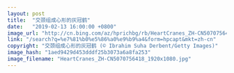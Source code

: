 ```yaml
---
layout: post
title:  "交颈组成心形的灰冠鹤"
date:   "2019-02-13 16:00:00 +0800"
image_url: "http://cn.bing.com/az/hprichbg/rb/HeartCranes_ZH-CN5070756418_1920x1080.jpg"
link: "/search?q=%e7%81%b0%e5%86%a0%e9%b9%a4&form=hpcapt&mkt=zh-cn"
copyright: "交颈组成心形的灰冠鹤 (© Ibrahim Suha Derbent/Getty Images)"
image_hash: "1aed9429d453dddf25b3073a6a8fa253"
image_filename: "HeartCranes_ZH-CN5070756418_1920x1080.jpg"
---
```

